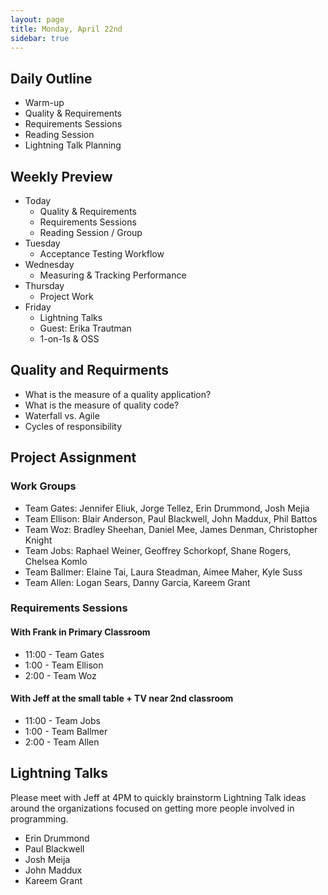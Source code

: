 ```yaml
---
layout: page
title: Monday, April 22nd
sidebar: true
---
```


## Daily Outline

* Warm-up
* Quality & Requirements
* Requirements Sessions
* Reading Session
* Lightning Talk Planning

## Weekly Preview

* Today
  * Quality & Requirements
  * Requirements Sessions
  * Reading Session / Group
* Tuesday
  * Acceptance Testing Workflow
* Wednesday
  * Measuring & Tracking Performance
* Thursday
  * Project Work
* Friday
  * Lightning Talks
  * Guest: Erika Trautman
  * 1-on-1s & OSS

## Quality and Requirments

* What is the measure of a quality application?
* What is the measure of quality code?
* Waterfall vs. Agile
* Cycles of responsibility

## Project Assignment

### Work Groups

* Team Gates: Jennifer Eliuk, Jorge Tellez, Erin Drummond, Josh Mejia
* Team Ellison: Blair Anderson, Paul Blackwell, John Maddux, Phil Battos
* Team Woz: Bradley Sheehan, Daniel Mee, James Denman, Christopher Knight
* Team Jobs: Raphael Weiner, Geoffrey Schorkopf, Shane Rogers, Chelsea Komlo
* Team Ballmer: Elaine Tai, Laura Steadman, Aimee Maher, Kyle Suss
* Team Allen: Logan Sears, Danny Garcia, Kareem Grant

### Requirements Sessions

#### With Frank in Primary Classroom

* 11:00 - Team Gates
* 1:00 - Team Ellison
* 2:00 - Team Woz

#### With Jeff at the small table + TV near 2nd classroom

* 11:00 - Team Jobs
* 1:00 - Team Ballmer
* 2:00 - Team Allen

## Lightning Talks

Please meet with Jeff at 4PM to quickly brainstorm Lightning Talk ideas around the organizations focused on getting more people involved in programming.

* Erin Drummond
* Paul Blackwell
* Josh Meija
* John Maddux
* Kareem Grant
